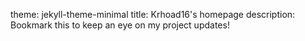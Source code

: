 theme: jekyll-theme-minimal
title: Krhoad16's homepage
description: Bookmark this to keep an eye on my project updates!
